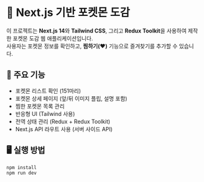 # 🧩 Next.js 기반 포켓몬 도감

이 프로젝트는 **Next.js 14**와 **Tailwind CSS**, 그리고 **Redux Toolkit**을 사용하여 제작한 포켓몬 도감 웹 애플리케이션입니다.  
사용자는 포켓몬 정보를 확인하고, **찜하기(♥)** 기능으로 즐겨찾기를 추가할 수 있습니다.

## 🔧 주요 기능

- 포켓몬 리스트 확인 (151마리)
- 포켓몬 상세 페이지 (앞/뒤 이미지 플립, 설명 포함)
- 찜한 포켓몬 목록 관리
- 반응형 UI (Tailwind 사용)
- 전역 상태 관리 (Redux + Redux Toolkit)
- Next.js API 라우트 사용 (서버 사이드 API)

## 🖥️ 실행 방법

```bash
npm install
npm run dev
